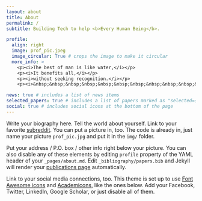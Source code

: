 ```yaml
---
layout: about
title: About
permalink: /
subtitle: Building Tech to help <b>Every Human Being</b>.

profile:
  align: right
  image: prof_pic.jpeg
  image_circular: True # crops the image to make it circular
  more_info: >
    <p><i>The best of man is like water,</i></p>
    <p><i>It benefits all,</i></p>
    <p><i>without seeking recognition.</i></p>
    <p><i>&nbsp;&nbsp;&nbsp;&nbsp;&nbsp;&nbsp;&nbsp;&nbsp;&nbsp;&nbsp;&nbsp;&nbsp;&nbsp;-Laozi</i></p>

news: true # includes a list of news items
selected_papers: true # includes a list of papers marked as "selected={true}"
social: true # includes social icons at the bottom of the page
---
```


Write your biography here. Tell the world about yourself. Link to your favorite [subreddit](http://reddit.com). You can put a picture in, too. The code is already in, just name your picture `prof_pic.jpg` and put it in the `img/` folder.

Put your address / P.O. box / other info right below your picture. You can also disable any of these elements by editing `profile` property of the YAML header of your `_pages/about.md`. Edit `_bibliography/papers.bib` and Jekyll will render your [publications page](/al-folio/publications/) automatically.

Link to your social media connections, too. This theme is set up to use [Font Awesome icons](https://fontawesome.com/) and [Academicons](https://jpswalsh.github.io/academicons/), like the ones below. Add your Facebook, Twitter, LinkedIn, Google Scholar, or just disable all of them.

